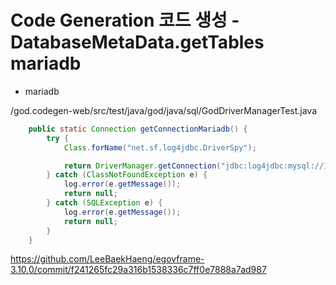 # Code Generation 코드 생성 - DatabaseMetaData.getTables mariadb

- mariadb

/god.codegen-web/src/test/java/god/java/sql/GodDriverManagerTest.java
```java
	public static Connection getConnectionMariadb() {
		try {
			Class.forName("net.sf.log4jdbc.DriverSpy");

			return DriverManager.getConnection("jdbc:log4jdbc:mysql://127.0.0.1:3306/com", "com", "com01");
		} catch (ClassNotFoundException e) {
			log.error(e.getMessage());
			return null;
		} catch (SQLException e) {
			log.error(e.getMessage());
			return null;
		}
	}
```

<https://github.com/LeeBaekHaeng/egovframe-3.10.0/commit/f241265fc29a316b1538336c7ff0e7888a7ad987>

